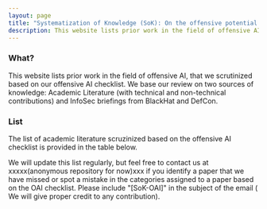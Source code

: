 ```yaml
---
layout: page
title: "Systematization of Knowledge (SoK): On the offensive potential of AI"
description: This website lists prior work in the field of offensive AI, that we scrutinized based on our offensive AI checklist.
---
```



### What?

This website lists prior work in the field of offensive AI, that we scrutinized based on our offensive AI checklist. We base our review on two sources of knowledge: Academic Literature (with technical and non-technical contributions) and InfoSec briefings from BlackHat and DefCon.

### List
The list of academic literature scruzinized based on the offensive AI checklist is provided in the table below. 

We will update this list regularly, but feel free to contact us at xxxxx(anonymous repository for now)xxx if you identify a paper that we have missed or spot a mistake in the categories assigned to a paper based on the OAI checklist. Please include "[SoK-OAI]" in the subject of the email ( We will give proper credit to any contribution).





